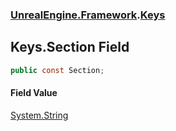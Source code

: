 ### [UnrealEngine.Framework](./UnrealEngine-Framework.md 'UnrealEngine.Framework').[Keys](./UnrealEngine-Framework-Keys.md 'UnrealEngine.Framework.Keys')
## Keys.Section Field
  
```csharp
public const Section;
```
#### Field Value
[System.String](https://docs.microsoft.com/en-us/dotnet/api/System.String 'System.String')  
